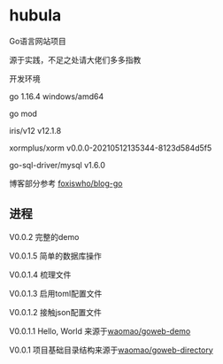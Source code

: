 # hubula
Go语言网站项目

源于实践，不足之处请大佬们多多指教



开发环境

go 1.16.4  windows/amd64

go mod

iris/v12 v12.1.8

xormplus/xorm v0.0.0-20210512135344-8123d584d5f5

go-sql-driver/mysql v1.6.0



博客部分参考 [foxiswho/blog-go](https://github.com/foxiswho/blog-go.git)





## 进程
V0.0.2 完整的demo

V0.0.1.5 简单的数据库操作

V0.0.1.4 梳理文件

V0.0.1.3 启用toml配置文件

V0.0.1.2 接触json配置文件

V0.0.1.1 Hello, World 来源于[waomao/goweb-demo](https://github.com/waomao/goweb-demo)

V0.0.1 项目基础目录结构来源于[waomao/goweb-directory](https://github.com/waomao/goweb-directory)





